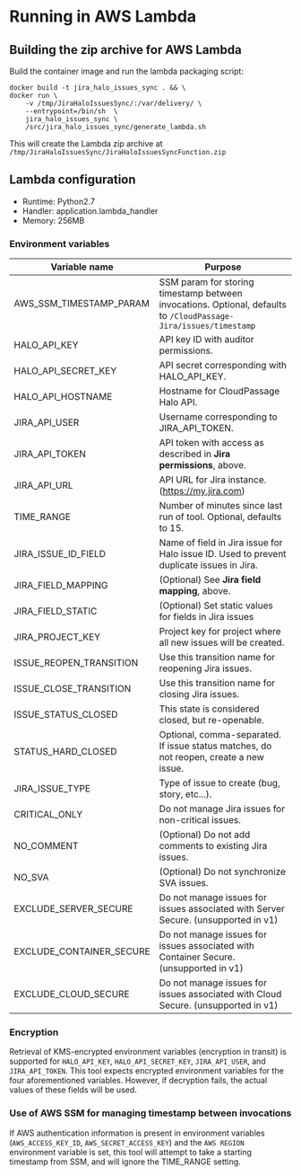 # Running in AWS Lambda

## Building the zip archive for AWS Lambda

Build the container image and run the lambda packaging script:

```
docker build -t jira_halo_issues_sync . && \
docker run \
    -v /tmp/JiraHaloIssuesSync/:/var/delivery/ \
    --entrypoint=/bin/sh  \
    jira_halo_issues_sync \
    /src/jira_halo_issues_sync/generate_lambda.sh
```

This will create the Lambda zip archive at
`/tmp/JiraHaloIssuesSync/JiraHaloIssuesSyncFunction.zip`

## Lambda configuration

* Runtime: Python2.7
* Handler: application.lambda_handler
* Memory: 256MB

### Environment variables


| Variable name            | Purpose                                                                                                           |
|--------------------------|-------------------------------------------------------------------------------------------------------------------|
| AWS_SSM_TIMESTAMP_PARAM  | SSM param for storing timestamp between invocations. Optional, defaults to `/CloudPassage-Jira/issues/timestamp`  |
| HALO_API_KEY             | API key ID with auditor permissions.                                                                              |
| HALO_API_SECRET_KEY      | API secret corresponding with HALO_API_KEY.                                                                       |
| HALO_API_HOSTNAME        | Hostname for CloudPassage Halo API.                                                                               |
| JIRA_API_USER            | Username corresponding to JIRA_API_TOKEN.                                                                         |
| JIRA_API_TOKEN           | API token with access as described in __Jira permissions__, above.                                                |
| JIRA_API_URL             | API URL for Jira instance. (https://my.jira.com)                                                                  |
| TIME_RANGE               | Number of minutes since last run of tool. Optional, defaults to 15.                                               |
| JIRA_ISSUE_ID_FIELD      | Name of field in Jira issue for Halo issue ID. Used to prevent duplicate issues in Jira.                          |
| JIRA_FIELD_MAPPING       | (Optional) See __Jira field mapping__, above.                                                                     |
| JIRA_FIELD_STATIC        | (Optional) Set static values for fields in Jira issues                                                            |
| JIRA_PROJECT_KEY         | Project key for project where all new issues will be created.                                                     |
| ISSUE_REOPEN_TRANSITION  | Use this transition name for reopening Jira issues.                                                               |
| ISSUE_CLOSE_TRANSITION   | Use this transition name for closing Jira issues.                                                                 |
| ISSUE_STATUS_CLOSED      | This state is considered closed, but re-openable.                                                                 |
| STATUS_HARD_CLOSED       | Optional, comma-separated. If issue status matches, do not reopen, create a new issue.                            |
| JIRA_ISSUE_TYPE          | Type of issue to create (bug, story, etc...).                                                                     |
| CRITICAL_ONLY            | Do not manage Jira issues for non-critical issues.                                                                |
| NO_COMMENT               | (Optional) Do not add comments to existing Jira issues.                                                           |
| NO_SVA                   | (Optional) Do not synchronize SVA issues.                                                                         |
| EXCLUDE_SERVER_SECURE    | Do not manage issues for issues associated with Server Secure. (unsupported in v1)                                |
| EXCLUDE_CONTAINER_SECURE | Do not manage issues for issues associated with Container Secure. (unsupported in v1)                             |
| EXCLUDE_CLOUD_SECURE     | Do not manage issues for issues associated with Cloud Secure. (unsupported in v1)                                 |

### Encryption

Retrieval of KMS-encrypted environment variables (encryption in transit) is
supported for `HALO_API_KEY`, `HALO_API_SECRET_KEY`, `JIRA_API_USER`, and
`JIRA_API_TOKEN`. This tool expects encrypted environment variables for the
four aforementioned variables. However, if decryption fails, the actual values
of these fields will be used.

### Use of AWS SSM for managing timestamp between invocations

If AWS authentication information is present in environment variables
(`AWS_ACCESS_KEY_ID`, `AWS_SECRET_ACCESS_KEY`) and the `AWS REGION` environment
variable is set, this tool will attempt to take a starting timestamp from SSM,
and will ignore the TIME_RANGE setting.
